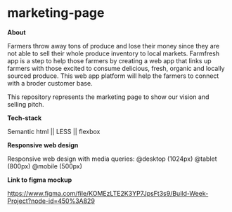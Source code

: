 # marketing-page

**About**

Farmers throw away tons of produce and lose their money since they are not able to sell their whole produce inventory to local markets. Farmfresh app is a step to help those farmers by creating a web app that links up farmers with those excited to consume delicious, fresh, organic and locally sourced produce. This web app platform will help the farmers to connect with a broder customer base.

This repository represents the marketing page to show our vision and selling pitch.


**Tech-stack**

Semantic html || LESS || flexbox 

**Responsive web design**

Responsive web design with media queries:
 @desktop (1024px)
 @tablet (800px)
 @mobile (500px)

**Link to figma mockup**

https://www.figma.com/file/KOMEzLTE2K3YP7JpsFt3s9/Build-Week-Project?node-id=450%3A829